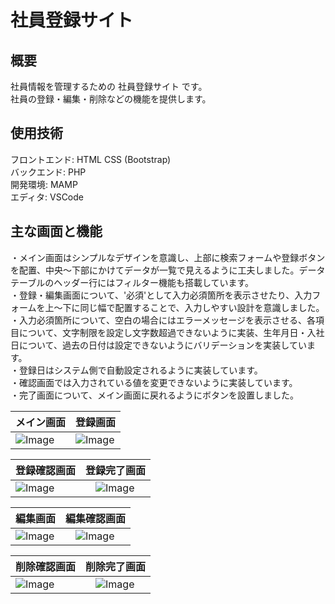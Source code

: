 # 社員登録サイト  
## 概要  
社員情報を管理するための 社員登録サイト です。  
社員の登録・編集・削除などの機能を提供します。  

## 使用技術    
フロントエンド: HTML CSS (Bootstrap)  
バックエンド: PHP  
開発環境: MAMP  
エディタ: VSCode  

## 主な画面と機能 

・メイン画面はシンプルなデザインを意識し、上部に検索フォームや登録ボタンを配置、中央〜下部にかけてデータが一覧で見えるように工夫しました。データテーブルのヘッダー行にはフィルター機能も搭載しています。  
・登録・編集画面について、'必須'として入力必須箇所を表示させたり、入力フォームを上〜下に同じ幅で配置することで、入力しやすい設計を意識しました。  
・入力必須箇所について、空白の場合にはエラーメッセージを表示させる、各項目について、文字制限を設定し文字数超過できないように実装、生年月日・入社日について、過去の日付は設定できないようにバリデーションを実装しています。  
・登録日はシステム側で自動設定されるように実装しています。  
・確認画面では入力されている値を変更できないように実装しています。  
・完了画面について、メイン画面に戻れるようにボタンを設置しました。

| メイン画面 | 登録画面 |
| ---- | ---- |
| ![Image](https://github.com/user-attachments/assets/de12de35-ba73-4b90-a959-02f396d3a325) | ![Image](https://github.com/user-attachments/assets/729c9e0a-118b-4842-9d30-3f6cf5ea0338) |

| 登録確認画面 |  登録完了画面 |
| ---- | ---- |
| ![Image](https://github.com/user-attachments/assets/8b346da1-d7f0-41de-bc77-8a0126cd0a41) |　![Image](https://github.com/user-attachments/assets/182f2a43-f6b2-4e2b-8d3c-a8b958696f40) |

| 編集画面 |  編集確認画面 |
| ---- | ---- |
| ![Image](https://github.com/user-attachments/assets/83df88c2-c7bc-4bbf-bdf4-f274e2871e88) |　![Image](https://github.com/user-attachments/assets/ade5b0c6-0c58-45ef-a59d-50bb951de57f) |

| 削除確認画面 |  削除完了画面 |
| ---- | ---- |
| ![Image](https://github.com/user-attachments/assets/44029b40-cd70-492f-9044-2e5b308a3206) |　![Image](https://github.com/user-attachments/assets/441bd1e4-eaa5-4f66-8646-25892af92e26) |

